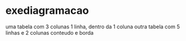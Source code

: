 # exediagramacao
uma tabela com 3 colunas 1 linha, dentro da 1 coluna outra tabela com 5 linhas e 2 colunas  conteudo e borda 
